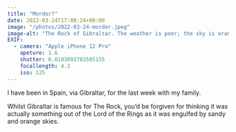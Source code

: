 ```yaml
---
title: "Mordor?"
date: 2022-03-24T17:08:24+00:00
image: "/photos/2022-03-24-mordor.jpeg"
image-alt: "The Rock of Gibraltar. The weather is poor; the sky is orange from a Saharan dust storm."
EXIF:
  - camera: "Apple iPhone 12 Pro"
    apeture: 1.6
    shutter: 0.0103092783505155
    focallength: 4.2
    iso: 125
---
```


I have been in Spain, via Gibraltar, for the last week with my family.

Whilst Gibraltar is famous for The Rock, you’d be forgiven for thinking it was actually something out of the Lord of the Rings as it was engulfed by sandy and orange skies.
